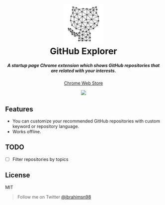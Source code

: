 <h1 align="center">
	<br>
	<a href="https://chrome.google.com/webstore/detail/github-explorer/pplmpojaghcognfanmlmonfhdmldlmff"><img src="https://github.com/ibrahimsn98/github-explorer/blob/master/img/icon/icon128.png?raw=true" alt="Markdownify"></a>
	<br>
		GitHub Explorer
	<br>
</h1>
<h5 align="center">A startup page Chrome extension which shows GitHub repositories that are related with your interests.</h5>
<p align="center"><a href="https://chrome.google.com/webstore/detail/github-explorer/pplmpojaghcognfanmlmonfhdmldlmff" target="_blank">Chrome Web Store</a></p>

<p align="center">
  <img src="https://lh3.googleusercontent.com/rGVcV3p3ZJOP2bJfUF32OoB4HdQJb0ZcaqNz7XA8Uq06lsI6ByQRzLgisAiBJuL2y3NF8UEYEQ=w640-h400-e365">
</p>

## Features
- You can customize your recommended GitHub repositories with custom keyword or repository language.
- Works offline.

## TODO
- [ ] Filter repositories by topics  

## License
MIT

> Follow me on Twitter [@ibrahimsn98](https://twitter.com/ibrahimsn98)
